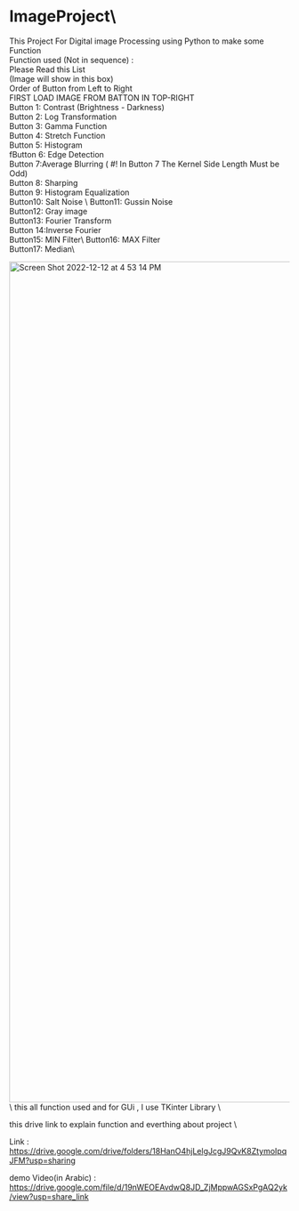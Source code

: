 # ImageProject\
This Project For Digital image Processing using Python to make some Function\
Function used (Not in sequence) : \
Please Read this List \
(Image will show in this box)\
Order of Button from Left to Right \
FIRST  LOAD  IMAGE  FROM  BATTON  IN  TOP-RIGHT \
Button 1: Contrast (Brightness - Darkness) \
Button 2: Log Transformation \
Button 3: Gamma Function \
Button 4: Stretch Function \
Button 5: Histogram \
fButton 6: Edge Detection\
Button 7:Average Blurring ( #! In Button 7 The Kernel Side Length Must be Odd) \
Button 8: Sharping  \
Button 9: Histogram Equalization \
Button10: Salt Noise      \ 
Button11: Gussin Noise \
Button12: Gray image\
Button13: Fourier Transform \
Button 14:Inverse Fourier\
Button15: MIN Filter\ 
Button16: MAX Filter \
Button17: Median\

<img width="1512" alt="Screen Shot 2022-12-12 at 4 53 14 PM" src="https://user-images.githubusercontent.com/83542891/210368462-b14a67fb-56a5-4db9-8989-182323cde601.png">
\
this all function used and for GUi , I use TKinter Library \

this drive link to explain function and everthing about project \

Link : https://drive.google.com/drive/folders/18HanO4hjLelgJcgJ9QvK8ZtymoIpqJFM?usp=sharing

demo Video(in Arabic) : https://drive.google.com/file/d/19nWEOEAvdwQ8JD_ZjMppwAGSxPgAQ2yk/view?usp=share_link

